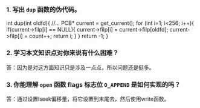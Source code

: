 ### 1. 写出 `dup` 函数的伪代码。
int dup(int oldfd){
    //...
    PCB* current = get_current();
    for (int i=1; i<256; i++){
        if(current->filp[i] == NULL){
           current->filp[i] = current->filp[oldfd];
           current->filp[i] = count++; 
           return i;
        }
    }
    return -1;
} 
### 2. 学习本文知识点对你来说有什么困难？
答：因为是对这方面知识只是涉及一点点，所以问题还是挺多。
### 3. 你能理解 `open` 函数 flags 标志位 `O_APPEND` 是如何实现的吗？
答：通过设置lseek偏移量，将它设置到末尾去，然后使用write函数。
